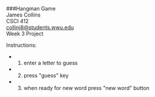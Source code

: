###Hangman Game   
James Collins   
CSCI 412   
collinj8@students.wwu.edu   
Week 3 Project   

Instructions: 
 - 1) enter a letter to guess
 - 2) press "guess" key
 - 3) when ready for new word press "new word" button 

